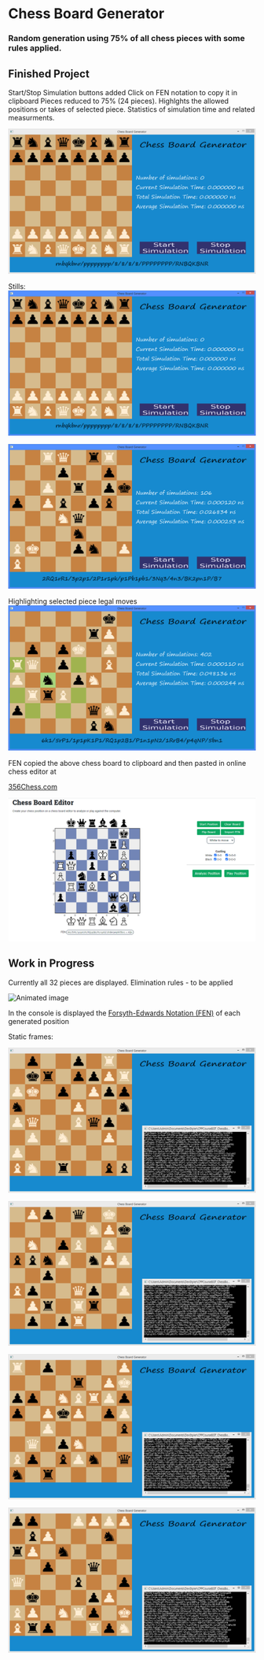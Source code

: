 # Chess Board Generator
### Random generation using 75% of all chess pieces with some rules applied.

## **Finished Project**

Start/Stop Simulation buttons added
Click on FEN notation to copy it in clipboard
Pieces reduced to 75% (24 pieces).
Highlghts the allowed positions or takes of selected piece.
Statistics of simulation time and related measurments.

![Frame 107](https://github.com/Ribel78/CPPCourseEGT_ChessBoardGenerator/blob/main/screenshots/ChessBoardGenerator%20-%20WIP3.gif)

Stills:
![Start Configuration](https://github.com/Ribel78/CPPCourseEGT_ChessBoardGenerator/blob/main/screenshots/scr(3).png)

![Simulation Stats](https://github.com/Ribel78/CPPCourseEGT_ChessBoardGenerator/blob/main/screenshots/scr(4).png)

Highlighting selected piece legal moves
![Simulation Stats](https://github.com/Ribel78/CPPCourseEGT_ChessBoardGenerator/blob/main/screenshots/sc(8).png)

FEN copied the above chess board to clipboard and then pasted in online chess editor at 

[356Chess.com](https://www.365chess.com/board_editor.php)

![Simulation Stats](https://github.com/Ribel78/CPPCourseEGT_ChessBoardGenerator/blob/main/screenshots/sc(9).png)

## **Work in Progress**

Currently all 32 pieces are displayed. Elimination rules - to be applied

![Animated image](https://github.com/Ribel78/CPPCourseEGT_ChessBoardGenerator/blob/main/screenshots/ChessBoardGenerator%20-%20WIP.gif)

In the console is displayed the [Forsyth-Edwards Notation (FEN)](https://www.chess.com/terms/fen-chess) of each generated position

Static frames:

![Frame 9](https://github.com/Ribel78/CPPCourseEGT_ChessBoardGenerator/blob/main/screenshots/frame_9.png)

![Frame 84](https://github.com/Ribel78/CPPCourseEGT_ChessBoardGenerator/blob/main/screenshots/frame_84.png)

![Frame 95](https://github.com/Ribel78/CPPCourseEGT_ChessBoardGenerator/blob/main/screenshots/frame_95.png)

![Frame 107](https://github.com/Ribel78/CPPCourseEGT_ChessBoardGenerator/blob/main/screenshots/frame_107.png)





